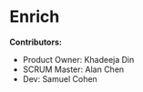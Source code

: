 # Enrich
<strong>Contributors:</strong><br>
- Product Owner: Khadeeja Din
- SCRUM Master: Alan Chen
- Dev: Samuel Cohen